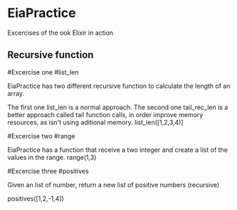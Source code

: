 # EiaPractice

Excercises of the ook Elixir in action

## Recursive function


#Excercise one 
#list_len

EiaPractice has two different recursive function to calculate the length of an array.

The first one list_len is a normal approach.
The second one tail_rec_len is a better approach called tail function calls, in order improve memory resources, as isn't using aditional memory.
list_len([1,2,3,4)]

#Excercise two
#range

EiaPractice has a function that receive a two integer and create a list of the values in the range.
range(1,3)

#Excercise three
#positives

Given an list of number, return a new list of positive numbers (recursive)

positives([1,2,-1,4])


